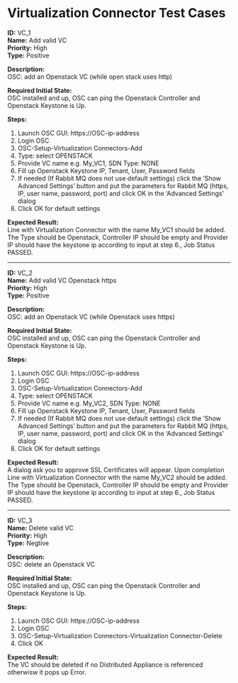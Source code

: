 # Virtualization Connector Test Cases

**ID:** VC_1  
**Name:** Add valid VC  
**Priority:** High  
**Type:** Positive  

**Description:**  
OSC: add an Openstack VC (while open stack uses http)

**Required Initial State:**  
OSC installed and up, OSC can ping the Openstack Controller and Openstack Keystone is Up.

**Steps:**  
1. Launch OSC GUI: https://OSC-ip-address
2. Login OSC
3. OSC-Setup-Virtualization Connectors-Add
4. Type: select OPENSTACK
5. Provide VC name e.g. My_VC1, SDN Type: NONE
6. Fill up Openstack Keystone IP, Tenant, User, Password fields
7. If needed (If Rabbit MQ does not use default settings) click the ‘Show Advanced Settings’ button and put the parameters for Rabbit MQ (https, IP, user name, password, port) and click OK in the ‘Advanced Settings’ dialog
8. Click OK for default settings

**Expected Result:**  
Line with Virtualization Connector with the name My_VC1 should be added. The Type should be Openstack, Controller IP should be empty and Provider IP should have the keystone ip according to input at step 6., Job Status PASSED.

****

**ID:** VC_2  
**Name:** Add valid VC Openstack https  
**Priority:** High  
**Type:** Positive  

**Description:**  
OSC: add an Openstack VC (while Openstack uses https)

**Required Initial State:**  
OSC installed and up, OSC can ping the Openstack Controller and Openstack Keystone is Up.

**Steps:**  
1. Launch OSC GUI: https://OSC-ip-address
2. Login OSC
3. OSC-Setup-Virtualization Connectors-Add
4. Type: select OPENSTACK
5. Provide VC name e.g. My_VC2, SDN Type: NONE
6. Fill up Openstack Keystone IP, Tenant, User, Password fields
7. If needed (If Rabbit MQ does not use default settings) click the ‘Show Advanced Settings’ button and put the parameters for Rabbit MQ (https, IP, user name, password, port) and click OK in the ‘Advanced Settings’ dialog
8. Click OK for default settings

**Expected Result:**  
A dialog ask you to approve SSL Certificates will appear.
Upon completion
Line with Virtualization Connector with the name My_VC2 should be added. The Type should be Openstack, Controller IP should be empty and Provider IP should have the keystone ip according to input at step 6., Job Status PASSED.

****

**ID:** VC_3  
**Name:** Delete valid VC  
**Priority:** High  
**Type:** Negtive  

**Description:**  
OSC: delete an Openstack VC

**Required Initial State:**  
OSC installed and up, OSC can ping the Openstack Controller and Openstack Keystone is Up.

**Steps:**  
1. Launch OSC GUI: https://OSC-ip-address
2. Login OSC
3. OSC-Setup-Virtualization Connectors-Virtualization Connector-Delete
4. Click OK

**Expected Result:**  
The VC should be deleted if no Distributed Appliance is referenced otherwisw it pops up Error.
